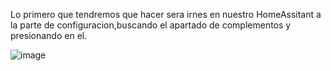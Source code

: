 

Lo primero que tendremos que hacer sera irnes en nuestro HomeAssitant a la parte de configuracion,buscando el apartado de complementos y presionando en el.


![image](https://github.com/user-attachments/assets/2c017f24-2a55-4506-a48a-61e715207778)
